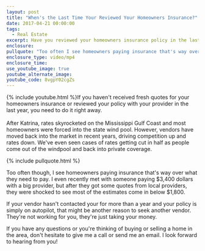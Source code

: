 ```yaml
---
layout: post
title: "When's the Last Time Your Reviewed Your Homeowners Insurance?"
date: 2017-04-21 00:00:00
tags:
  - Real Estate
excerpt: Have you reviewed your homeowners insurance policy in the last year? You might be surprised by what you hear now that rates are being driven down again.
enclosure:
pullquote: "Too often I see homeowners paying insurance that's way over what they need to pay."
enclosure_type: video/mp4
enclosure_time:
use_youtube_image: true
youtube_alternate_image:
youtube_code: 8vgpY02cgZs
---
```



{% include youtube.html %}If you haven't received fresh quotes for your homeowners insurance or reviewed your policy with your provider in the last year, you need to do it right away.
<br>
<br>After Katrina, rates skyrocketed on the Mississippi Gulf Coast and most homeowners were forced into the state wind pool. However, vendors have moved back into the market in recent years, driving competition up and rates down. We've even seen cases of rates getting cut in half as people come out of the windpool and back into private coverage.

{% include pullquote.html %}

Too often though, I see homeowners paying insurance that's way over what they need to pay. I even recently met with someone paying $3,400 dollars with a big provider, but after they got some quotes from local providers, they were shocked to see most of the estimates come in below $1,800.

If your vendor hasn't contacted your for more than a year and your policy is simply on autopilot, that might be another reason to seek another vendor. They're not working for you, they're just taking your money.

If you have any questions or you're thinking of buying or selling a home in the area, don't hesitate to give me a call or send me an email. I look forward to hearing from you!